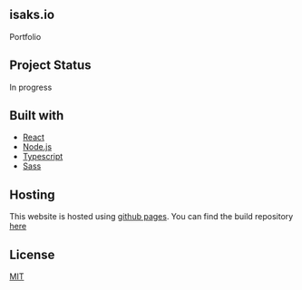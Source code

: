 ## isaks.io
Portfolio

## Project Status
In progress

## Built with
* [React](https://reactjs.org/)
* [Node.js](https://nodejs.org/en/)
* [Typescript](https://www.typescriptlang.org/)
* [Sass](https://sass-lang.com/)

## Hosting
This website is hosted using [github pages](https://pages.github.com/). You can find the build repository [here](https://github.com/wickdeeb/wickdeeb.github.io)

## License
[MIT](https://choosealicense.com/licenses/mit/)
